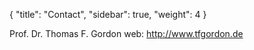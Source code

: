 {
  "title": "Contact",
  "sidebar": true,
  "weight": 4
}

Prof. Dr. Thomas F. Gordon
web: <http://www.tfgordon.de>

